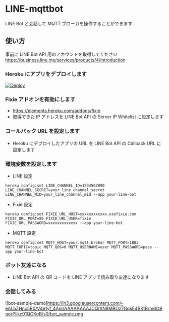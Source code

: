 # LINE-mqttbot
LINE Bot と会話して MQTT ブローカを操作することができます

## 使い方
事前に LINE Bot API 用のアカウントを取得してください  
https://business.line.me/services/products/4/introduction

### Heroku にアプリをデプロイします
[![Deploy](https://www.herokucdn.com/deploy/button.png)](https://heroku.com/deploy?template=https://github.com/kakakikikeke/LINE-mqttbot.git)

### Fixie アドオンを有効にします
* https://elements.heroku.com/addons/fixie
* 取得できた IP アドレスを LINE Bot API の Server IP Whitelist に設定します

### コールバック URL を設定します
* Heroku にデプロイしたアプリの URL を LINE Bot API の Callback URL に設定します

### 環境変数を設定します
* LINE 設定

```
heroku config:set LINE_CHANNEL_ID=1234567890 LINE_CHANNEL_SECRET=your_line_channel_secret LINE_CHANNEL_MID=your_line_channel_mid --app your-line-bot
```

* Fixie 設定

```
heroku config:set FIXIE_URL_HOST=xxxxxxxxxxxx.usefixie.com FIXIE_URL_PORT=80 FIXIE_URL_USER=fixie FIXIE_URL_PASSWORD=xxxxxxxxxxxxx --app your-line-bot
```

* MQTT 設定

```
heroku config:set MQTT_HOST=your.mqtt.broker MQTT_PORT=1883 MQTT_TOPIC=topic MQTT_QOS=0 MQTT_USERNAME=user MQTT_PASSWORD=pass --app your-line-bot
```

### ボット友達になる
* LINE Bot API の QR コードを LINE アプリで読み取り友達になります

### 会話してみる
![bot-sample-demo]https://lh3.googleusercontent.com/-eALbZHnc5R0/V4e1yf_4ApI/AAAAAAAAJCQ/XN8MBOz7GqsE4BKtBrm6O9qorPlikc01QCKgB/s0/bot_sample.png
